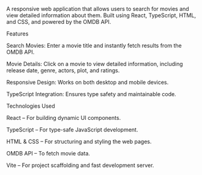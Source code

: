 A responsive web application that allows users to search for movies and view detailed information about them. Built using React, TypeScript, HTML, and CSS, and powered by the OMDB API.

Features

Search Movies: Enter a movie title and instantly fetch results from the OMDB API.

Movie Details: Click on a movie to view detailed information, including release date, genre, actors, plot, and ratings.

Responsive Design: Works on both desktop and mobile devices.

TypeScript Integration: Ensures type safety and maintainable code.

Technologies Used

React – For building dynamic UI components.

TypeScript – For type-safe JavaScript development.

HTML & CSS – For structuring and styling the web pages.

OMDB API – To fetch movie data.

Vite – For project scaffolding and fast development server.

